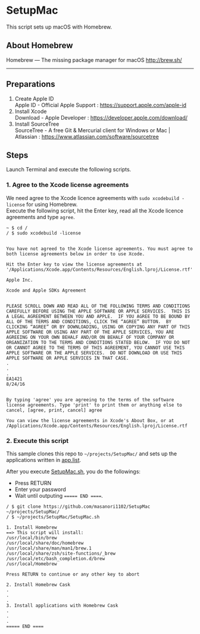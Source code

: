 # SetupMac
This script sets up macOS with Homebrew.

## About Homebrew
Homebrew — The missing package manager for macOS
http://brew.sh/

---

## Preparations
1. Create Apple ID  
Apple ID - Official Apple Support : https://support.apple.com/apple-id
1. Install Xcode  
Download - Apple Developer : https://developer.apple.com/download/
1. Install SourceTree  
SourceTree - A free Git & Mercurial client for Windows or Mac | Atlassian : https://www.atlassian.com/software/sourcetree

## Steps
Launch Terminal and execute the following scripts.  

### 1. Agree to the Xcode license agreements
We need agree to the Xcode licence agreements with `sudo xcodebuild -license` for using Homebrew.  
Execute the following script, hit the Enter key, read all the Xcode licence agreements and type `agree`.
```
~ $ cd /
/ $ sudo xcodebuild -license


You have not agreed to the Xcode license agreements. You must agree to both license agreements below in order to use Xcode. 

Hit the Enter key to view the license agreements at '/Applications/Xcode.app/Contents/Resources/English.lproj/License.rtf'

Apple Inc.

Xcode and Apple SDKs Agreement


PLEASE SCROLL DOWN AND READ ALL OF THE FOLLOWING TERMS AND CONDITIONS CAREFULLY BEFORE USING THE APPLE SOFTWARE OR APPLE SERVICES.  THIS IS A LEGAL AGREEMENT BETWEEN YOU AND APPLE.  IF YOU AGREE TO BE BOUND BY ALL OF THE TERMS AND CONDITIONS, CLICK THE “AGREE” BUTTON.  BY CLICKING “AGREE” OR BY DOWNLOADING, USING OR COPYING ANY PART OF THIS APPLE SOFTWARE OR USING ANY PART OF THE APPLE SERVICES, YOU ARE AGREEING ON YOUR OWN BEHALF AND/OR ON BEHALF OF YOUR COMPANY OR ORGANIZATION TO THE TERMS AND CONDITIONS STATED BELOW.  IF YOU DO NOT OR CANNOT AGREE TO THE TERMS OF THIS AGREEMENT, YOU CANNOT USE THIS APPLE SOFTWARE OR THE APPLE SERVICES.  DO NOT DOWNLOAD OR USE THIS APPLE SOFTWARE OR APPLE SERVICES IN THAT CASE.
.
.
.
EA1421
8/24/16


By typing 'agree' you are agreeing to the terms of the software license agreements. Type 'print' to print them or anything else to cancel, [agree, print, cancel] agree

You can view the license agreements in Xcode's About Box, or at /Applications/Xcode.app/Contents/Resources/English.lproj/License.rtf
```

### 2. Execute this script
This sample clones this repo to `~/projects/SetupMac/` and sets up the applications written in [app.list](app.list).

After you execute [SetupMac.sh](SetupMac.sh), you do the followings:
* Press RETURN
* Enter your password
* Wait until outputing `===== END ====`.

```
/ $ git clone https://github.com/masanori1102/SetupMac ~/projects/SetupMac/
/ $ ~/projects/SetupMac/SetupMac.sh

1. Install Homebrew
==> This script will install:
/usr/local/bin/brew
/usr/local/share/doc/homebrew
/usr/local/share/man/man1/brew.1
/usr/local/share/zsh/site-functions/_brew
/usr/local/etc/bash_completion.d/brew
/usr/local/Homebrew

Press RETURN to continue or any other key to abort

2. Install Homebrew Cask
.
.
.
3. Install applications with Homebrew Cask
.
.
.
===== END ====
```
